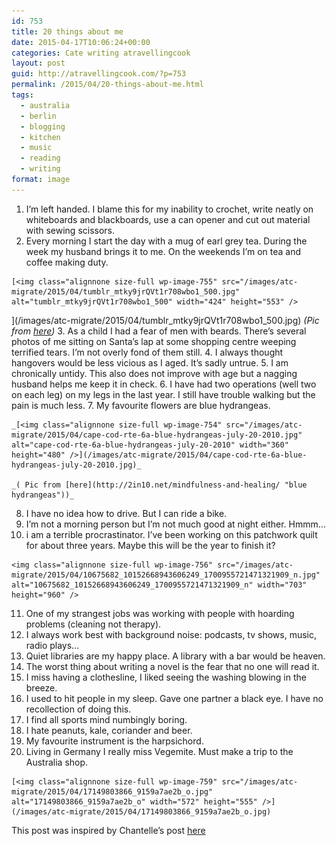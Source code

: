 ```yaml
---
id: 753
title: 20 things about me
date: 2015-04-17T10:06:24+00:00
categories: Cate writing atravellingcook
layout: post
guid: http://atravellingcook.com/?p=753
permalink: /2015/04/20-things-about-me.html
tags:
  - australia
  - berlin
  - blogging
  - kitchen
  - music
  - reading
  - writing
format: image
---
```

  1. I&#8217;m left handed. I blame this for my inability to crochet, write neatly on whiteboards and blackboards, use a can opener and cut out material with sewing scissors.
  2. Every morning I start the day with a mug of earl grey tea. During the week my husband brings it to me. On the weekends I&#8217;m on tea and coffee making duty.
  
    [<img class="alignnone size-full wp-image-755" src="/images/atc-migrate/2015/04/tumblr_mtky9jrQVt1r708wbo1_500.jpg" alt="tumblr_mtky9jrQVt1r708wbo1_500" width="424" height="553" />
  
](/images/atc-migrate/2015/04/tumblr_mtky9jrQVt1r708wbo1_500.jpg) _(Pic from [here](http://my-place-of-recovery.tumblr.com/post/68118021407))_
  3. As a child I had a fear of men with beards. There&#8217;s several photos of me sitting on Santa&#8217;s lap at some shopping centre weeping terrified tears. I&#8217;m not overly fond of them still.
  4. I always thought hangovers would be less vicious as I aged. It&#8217;s sadly untrue.
  5. I am chronically untidy. This also does not improve with age but a nagging husband helps me keep it in check.
  6. I have had two operations (well two on each leg) on my legs in the last year. I still have trouble walking but the pain is much less.
  7. My favourite flowers are blue hydrangeas.
  
    _[<img class="alignnone size-full wp-image-754" src="/images/atc-migrate/2015/04/cape-cod-rte-6a-blue-hydrangeas-july-20-2010.jpg" alt="cape-cod-rte-6a-blue-hydrangeas-july-20-2010" width="360" height="480" />](/images/atc-migrate/2015/04/cape-cod-rte-6a-blue-hydrangeas-july-20-2010.jpg)_
  
    _( Pic from [here](http://2in10.net/mindfulness-and-healing/ "blue hydrangeas"))_
  8. I have no idea how to drive. But I can ride a bike.
  9. I&#8217;m not a morning person but I&#8217;m not much good at night either. Hmmm&#8230;
 10. i am a terrible procrastinator. I&#8217;ve been working on this patchwork quilt for about three years. Maybe this will be the year to finish it?
  
    <img class="alignnone size-full wp-image-756" src="/images/atc-migrate/2015/04/10675682_10152668943606249_1700955721471321909_n.jpg" alt="10675682_10152668943606249_1700955721471321909_n" width="703" height="960" />
 11. One of my strangest jobs was working with people with hoarding problems (cleaning not therapy).
 12. I always work best with background noise: podcasts, tv shows, music, radio plays&#8230;
 13. Quiet libraries are my happy place. A library with a bar would be heaven.
 14. The worst thing about writing a novel is the fear that no one will read it.
 15. I miss having a clothesline, I liked seeing the washing blowing in the breeze.
 16. I used to hit people in my sleep. Gave one partner a black eye. I have no recollection of doing this.
 17. I find all sports mind numbingly boring.
 18. I hate peanuts, kale, coriander and beer.
 19. My favourite instrument is the harpsichord.
 20. Living in Germany I really miss Vegemite. Must make a trip to the Australia shop.
  
    [<img class="alignnone size-full wp-image-759" src="/images/atc-migrate/2015/04/17149803866_9159a7ae2b_o.jpg" alt="17149803866_9159a7ae2b_o" width="572" height="555" />](/images/atc-migrate/2015/04/17149803866_9159a7ae2b_o.jpg)



This post was inspired by Chantelle&#8217;s post [here](http://fatmumslim.com.au/20-things-about-me/)